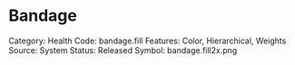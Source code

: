# Bandage

Category: Health
Code: bandage.fill
Features: Color, Hierarchical, Weights
Source: System
Status: Released
Symbol: bandage.fill2x.png